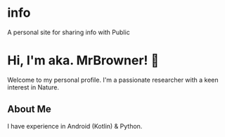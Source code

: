 # info
A personal site for sharing info with Public

# Hi, I'm aka. MrBrowner! 👋

Welcome to my personal profile. 
I'm a passionate researcher with a keen interest in Nature.

## About Me
I have experience in Android (Kotlin) & Python.

<!-- ## Skills
* Web Development (HTML, CSS, JavaScript)

## Projects

## Contact
You can reach me via:
* [LinkedIn](https://www.linkedin.com/in/yourlinkedinprofile)
* [Email](mailto:youremail@example.com) -->
